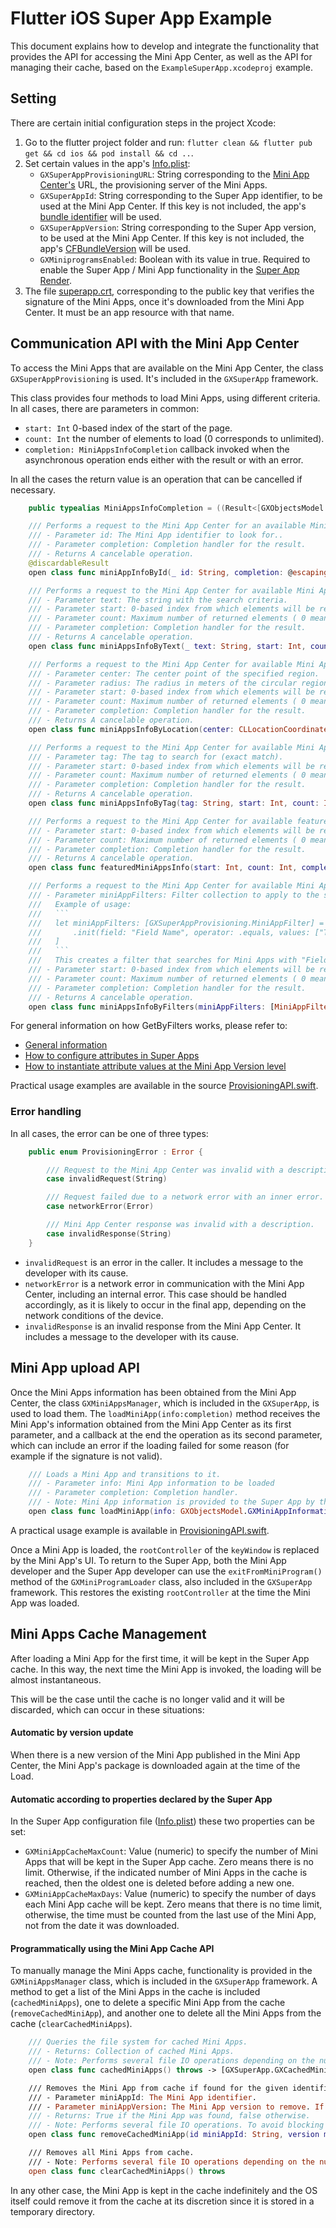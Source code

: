# Flutter iOS Super App Example 

This document explains how to develop and integrate the functionality that provides the API for accessing the Mini App Center, as well as the API for managing their cache, based on the `ExampleSuperApp.xcodeproj` example. 

## Setting

There are certain initial configuration steps in the project Xcode:

1. Go to the flutter project folder and run:
	`flutter clean && flutter pub get && cd ios && pod install && cd ..`.
2. Set certain values in the app's [Info.plist](../example/ios/Runner/Info.plist):
	- `GXSuperAppProvisioningURL`: String corresponding to the [Mini App Center's](../../../Provisioning.md) URL, the provisioning server of the Mini Apps.
	- `GXSuperAppId`: String corresponding to the Super App identifier, to be used at the Mini App Center. If this key is not included, the app's [bundle identifier](https://developer.apple.com/documentation/bundleresources/information_property_list/cfbundleidentifier) will be used.
	- `GXSuperAppVersion`: String corresponding to the Super App version, to be used at the Mini App Center. If this key is not included, the app's [CFBundleVersion](https://developer.apple.com/documentation/bundleresources/information_property_list/cfbundleversion) will be used.
	- `GXMiniprogramsEnabled`: Boolean with its value in true. Required to enable the Super App / Mini App functionality in the  [Super App Render](../../../SuperAppRender.md).
3. The file [superapp.crt](../../../iOS/ExampleSuperApp), corresponding to the public key that verifies the signature of the Mini Apps, once it's downloaded from the Mini App Center. It must be an app resource with that name. 
	

## Communication API with the Mini App Center

To access the Mini Apps that are available on the Mini App Center, the class `GXSuperAppProvisioning` is used. It's included in the `GXSuperApp` framework.

This class provides four methods to load Mini Apps, using different criteria. 
In all cases, there are parameters in common:

- `start: Int` 0-based index of the start of the page.
- `count: Int` the number of elements to load (0 corresponds to unlimited).
- `completion: MiniAppsInfoCompletion` callback invoked when the asynchronous operation ends either with the result or with an error. 

In all the cases the return value is an operation that can be cancelled if necessary. 

```swift
    public typealias MiniAppsInfoCompletion = ((Result<[GXObjectsModel.GXMiniAppInformation], GXSuperApp.GXSuperAppProvisioning.ProvisioningError>) -> Void)
```

```swift
    /// Performs a request to the Mini App Center for an available Mini App with the given identifier.
    /// - Parameter id: The Mini App identifier to look for..
    /// - Parameter completion: Completion handler for the result.
    /// - Returns A cancelable operation.
    @discardableResult
    open class func miniAppInfoById(_ id: String, completion: @escaping GXSuperApp.GXSuperAppProvisioning.OptionalMiniAppInfoCompletion) -> GXFoundation.GXCancelableOperation
```

```swift
    /// Performs a request to the Mini App Center for available Mini Apps.
    /// - Parameter text: The string with the search criteria.
    /// - Parameter start: 0-based index from which elements will be returned.
    /// - Parameter count: Maximum number of returned elements ( 0 means all ).
    /// - Parameter completion: Completion handler for the result.
    /// - Returns A cancelable operation.
    open class func miniAppsInfoByText(_ text: String, start: Int, count: Int, completion: @escaping GXSuperApp.GXSuperAppProvisioning.MiniAppsInfoCompletion) -> GXFoundation.GXCancelableOperation
```

```swift
    /// Performs a request to the Mini App Center for available Mini Apps that are available inside the given circular region.
    /// - Parameter center: The center point of the specified region.
    /// - Parameter radius: The radius in meters of the circular region.
    /// - Parameter start: 0-based index from which elements will be returned.
    /// - Parameter count: Maximum number of returned elements ( 0 means all ).
    /// - Parameter completion: Completion handler for the result.
    /// - Returns A cancelable operation.
    open class func miniAppsInfoByLocation(center: CLLocationCoordinate2D, radius: CLLocationDistance, start: Int, count: Int, completion: @escaping GXSuperApp.GXSuperAppProvisioning.MiniAppsInfoCompletion) -> GXFoundation.GXCancelableOperation
```

```swift
    /// Performs a request to the Mini App Center for available Mini Apps with the given tag.
    /// - Parameter tag: The tag to search for (exact match).
    /// - Parameter start: 0-based index from which elements will be returned.
    /// - Parameter count: Maximum number of returned elements ( 0 means all ).
    /// - Parameter completion: Completion handler for the result.
    /// - Returns A cancelable operation.
    open class func miniAppsInfoByTag(tag: String, start: Int, count: Int, completion: @escaping GXSuperApp.GXSuperAppProvisioning.MiniAppsInfoCompletion) -> GXFoundation.GXCancelableOperation
```

```swift
    /// Performs a request to the Mini App Center for available featured Mini Apps.
    /// - Parameter start: 0-based index from which elements will be returned.
    /// - Parameter count: Maximum number of returned elements ( 0 means all ).
    /// - Parameter completion: Completion handler for the result.
    /// - Returns A cancelable operation.
    open class func featuredMiniAppsInfo(start: Int, count: Int, completion: @escaping GXSuperApp.GXSuperAppProvisioning.MiniAppsInfoCompletion) -> GXFoundation.GXCancelableOperation
```

```swift
    /// Performs a request to the Mini App Center for available Mini Apps given the filters.
    /// - Parameter miniAppFilters: Filter collection to apply to the search. It can contain multiple criteria.
    ///   Example of usage:
    ///   ```
    ///   let miniAppFilters: [GXSuperAppProvisioning.MiniAppFilter] = [
    ///       .init(field: "Field Name", operator: .equals, values: ["Test Mini App Name"])
    ///   ]
    ///   ```
    ///   This creates a filter that searches for Mini Apps with "Field Name" equals to "Test Mini App Name".
    /// - Parameter start: 0-based index from which elements will be returned.
    /// - Parameter count: Maximum number of returned elements ( 0 means all ).
    /// - Parameter completion: Completion handler for the result.
    /// - Returns A cancelable operation.
    open class func miniAppsInfoByFilters(miniAppFilters: [MiniAppFilter], start: Int, count: Int, completion: @escaping GXSuperApp.GXSuperAppProvisioning.MiniAppsInfoCompletion) -> GXFoundation.GXCancelableOperation
```

For general information on how GetByFilters works, please refer to:

- [General information](https://wiki.genexus.com/commwiki/wiki?57960,Provisioning.GetByFilters)
- [How to configure attributes in Super Apps](https://wiki.genexus.com/commwiki/wiki?53316,HowTo%3A+Create+a+Super+App+on+the+Mini+App+Center#Attribute+Configuration+in+Super+Apps)
- [How to instantiate attribute values at the Mini App Version level](https://wiki.genexus.com/commwiki/wiki?53318,HowTo%3A+Upload+a+Mini+App+version+to+the+Mini+App+Center#Instantiate+attribute+values+at+the+Mini+App+Version+level)

Practical usage examples are available in the source [ProvisioningAPI.swift](../example/ios/Runner/ProvisioningAPI.swift).

### Error handling

In all cases, the error can be one of three types:

```swift
    public enum ProvisioningError : Error {

        /// Request to the Mini App Center was invalid with a description.
        case invalidRequest(String)

        /// Request failed due to a network error with an inner error.
        case networkError(Error)

        /// Mini App Center response was invalid with a description.
        case invalidResponse(String)
    }
```
    
- `invalidRequest` is an error in the caller. It includes a message to the developer with its cause. 
- `networkError` is a network error in communication with the Mini App Center, including an internal error. This case should be handled accordingly, as it is likely to occur in the final app, depending on the network conditions of the device. 
- `invalidResponse` is an invalid response from the Mini App Center. It includes a message to the developer with its cause. 

## Mini App upload API

Once the Mini Apps information has been obtained from the Mini App Center, the class `GXMiniAppsManager`, which is included in the `GXSuperApp`, is used to load them.
The `loadMiniApp(info:completion)` method receives the Mini App's information obtained from the Mini App Center as its first parameter, and a callback at the end the operation as its second parameter, which can include an error if the loading failed for some reason (for example if the signature is not valid). 

```swift
    /// Loads a Mini App and transitions to it.
    /// - Parameter info: Mini App information to be loaded
    /// - Parameter completion: Completion handler.
    /// - Note: Mini App information is provided to the Super App by the Mini App Center. See *GXSuperAppProvisioning*.
    open class func loadMiniApp(info: GXObjectsModel.GXMiniAppInformation, completion: ((Error?) -> Void)? = nil)
```

A practical usage example is available in [ProvisioningAPI.swift](../example/ios/Runner/ProvisioningAPI.swift).
    
Once a Mini App is loaded, the `rootController` of the `keyWindow` is replaced by the Mini App's UI.
To return to the Super App, both the Mini App developer and the Super App developer can use the `exitFromMiniProgram()` method of the `GXMiniProgramLoader` class, also included in the `GXSuperApp` framework. This restores the existing `rootController` at the time the Mini App was loaded. 

## Mini Apps Cache Management

After loading a Mini App for the first time, it will be kept in the Super App cache. In this way, the next time the Mini App is invoked, the loading will be almost instantaneous.

This will be the case until the cache is no longer valid and it will be discarded, which can occur in these situations:

#### Automatic by version update

When there is a new version of the Mini App published in the Mini App Center, the Mini App's package is downloaded again at the time of the Load.

#### Automatic according to properties declared by the Super App

In the Super App configuration file ([Info.plist](../example/ios/Runner/Info.plist)) these two properties can be set:

   - `GXMiniAppCacheMaxCount`: Value (numeric) to specify the number of Mini Apps that will be kept in the Super App cache. Zero means there is no limit. Otherwise, if the indicated number of Mini Apps in the cache is reached, then the oldest one is deleted before adding a new one.
   - `GXMiniAppCacheMaxDays`: Value (numeric) to specify the number of days each Mini App cache will be kept. Zero means that there is no time limit, otherwise, the time must be counted from the last use of the Mini App, not from the date it was downloaded.

#### Programmatically using the Mini App Cache API

To manually manage the Mini Apps cache, functionality is provided in the `GXMiniAppsManager` class, which is included in the `GXSuperApp` framework. 
A method to get a list of the Mini Apps in the cache is included (`cachedMiniApps`), one to delete a specific Mini App from the cache (`removeCachedMiniApp`), and another one to delete all the Mini Apps from the cache (`clearCachedMiniApps`).

```swift
    /// Queries the file system for cached Mini Apps.
    /// - Returns: Collection of cached Mini Apps.
    /// - Note: Performs several file IO operations depending on the number of cached Mini Apps. To avoid blocking the main thread, consider calling on a background queue.
    open class func cachedMiniApps() throws -> [GXSuperApp.GXCachedMiniApp]

    /// Removes the Mini App from cache if found for the given identifier and version.
    /// - Parameter miniAppId: The Mini App identifier.
    /// - Parameter miniAppVersion: The Mini App version to remove. If not specified, any version is removed, otherwise remove is performed only if version matches or cached version is unknown.
    /// - Returns: True if the Mini App was found, false otherwise.
    /// - Note: Performs several file IO operations. To avoid blocking the main thread, consider calling on a background queue.
    open class func removeCachedMiniApp(id miniAppId: String, version miniAppVersion: Int? = nil) throws -> Bool

    /// Removes all Mini Apps from cache.
    /// - Note: Performs several file IO operations depending on the number of cached Mini Apps. To avoid blocking the main thread, consider calling on a background queue.
    open class func clearCachedMiniApps() throws
```
    

In any other case, the Mini App is kept in the cache indefinitely and the OS itself could remove it from the cache at its discretion since it is stored in a temporary directory.
